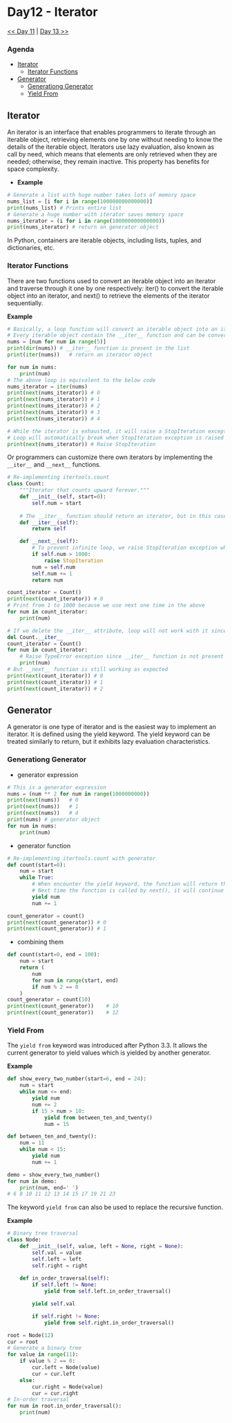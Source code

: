 # Day12 - Iterator
[<< Day 11](../Day11/Day11.md)  |  [Day 13 >>](../Day13/Day13.md)

### Agenda
- [Iterator](#iterator)
    - [Iterator Functions](#iterator-functions)
- [Generator](#generator)
    - [Generationg Generator](#generationg-generator)
    - [Yield From](#yield-from)

## Iterator

An iterator is an interface that enables programmers to iterate through an iterable object, retrieving elements one by one without needing to know the details of the iterable object. Iterators use lazy evaluation, also known as call by need, which means that elements are only retrieved when they are needed; otherwise, they remain inactive. This property has benefits for space complexity.

- **Example**
```python
# Generate a list with huge number takes lots of memory space
nums_list = [i for i in range(100000000000000)]
print(nums_list) # Prints entire list 
# Generate a huge number with iterator saves memory space
nums_iterator = (i for i in range(100000000000000))
print(nums_iterator) # return an generator object
```

In Python, containers are iterable objects, including lists, tuples, and dictionaries, etc.

### Iterator Functions
There are two functions used to convert an iterable object into an iterator and traverse through it one by one respectively: iter() to convert the iterable object into an iterator, and next() to retrieve the elements of the iterator sequentially.

**Example**

```python
# Basically, a loop function will convert an iterable object into an iterator and traverse through it. 
# Every iterable object contain the __iter__ function and can be converted to an iterator by using it.
nums = [num for num in range(5)]
print(dir(nums)) # __iter__ function is present in the list
print(iter(nums))   # return an iterator object

for num in nums:
    print(num)
# The above loop is equivalent to the below code
nums_iterator = iter(nums)
print(next(nums_iterator)) # 0
print(next(nums_iterator)) # 1
print(next(nums_iterator)) # 2
print(next(nums_iterator)) # 3
print(next(nums_iterator)) # 4

# While the iterator is exhausted, it will raise a StopIteration exception
# Loop will automatically break when StopIteration exception is raised
print(next(nums_iterator)) # Raise StopIteration
```

Or programmers can customize there own iterators by implementing the `__iter__` and `__next__` functions.

```python
# Re-implementing itertools.count
class Count:
    """Iterator that counts upward forever."""
    def __init__(self, start=0):
        self.num = start
    
    # The __iter__ function should return an iterator, but in this case, we make this class act as its own iterator, so we simply return itself.
    def __iter__(self):
        return self

    def __next__(self):
        # To prevent infinite loop, we raise StopIteration exception when the number is greater than 1000
        if self.num > 1000:
            raise StopIteration
        num = self.num
        self.num += 1
        return num

count_iterator = Count()
print(next(count_iterator)) # 0
# Print from 1 to 1000 because we use next one time in the above
for num in count_iterator:
    print(num)

# If we delete the __iter__ attribute, loop will not work with it since its not an iterable object anymore
del Count.__iter__
count_iterator = Count()
for num in count_iterator:
    # Raise TypeError exception since __iter__ function is not present anymore, so Count is not an iterable object
    print(num)
# But __next__ function is still working as expected
print(next(count_iterator)) # 0
print(next(count_iterator)) # 1
print(next(count_iterator)) # 2
```

## Generator

A generator is one type of iterator and is the easiest way to implement an iterator. It is defined using the yield keyword. The yield keyword can be treated similarly to return, but it exhibits lazy evaluation characteristics.

### Generationg Generator

- generator expression
```python
# This is a generator expression
nums = (num ** 2 for num in range(1000000000))
print(next(nums))   # 0
print(next(nums))   # 1
print(next(nums))   # 4
print(nums) # generator object
for num in nums:
    print(num)
```

- generator function
```python
# Re-implementing itertools.count with generator
def count(start=0):
    num = start
    while True:
        # When encounter the yield keyword, the function will return the value and stop execution here
        # Next time the function is called by next(), it will continue from the next line after yield statement
        yield num
        num += 1

count_generator = count()
print(next(count_generator)) # 0
print(next(count_generator)) # 1
```

- combining them

```python
def count(start=0, end = 100):
    num = start
    return (
        num
        for num in range(start, end)
        if num % 2 == 0
    )
count_generator = count(10)
print(next(count_generator))    # 10
print(next(count_generator))    # 12
```

### Yield From
The `yield from` keyword was introduced after Python 3.3. It allows the current generator to yield values which is yielded by another generator.

**Example**
```python
def show_every_two_number(start=6, end = 24):
    num = start
    while num <= end:
        yield num
        num += 2
        if 15 > num > 10:
            yield from between_ten_and_twenty()
            num = 15

def between_ten_and_twenty():
    num = 11
    while num < 15:
        yield num
        num += 1

demo = show_every_two_number()
for num in demo:
    print(num, end=' ')
# 6 8 10 11 12 13 14 15 17 19 21 23
```

The keyword `yield from` can also be used to replace the recursive function.

**Example**
```python
# Binary tree traversal
class Node:
    def __init__(self, value, left = None, right = None):
        self.val = value
        self.left = left
        self.right = right
    
    def in_order_traversal(self):
        if self.left != None:
            yield from self.left.in_order_traversal()

        yield self.val

        if self.right != None:
            yield from self.right.in_order_traversal()

root = Node(12)
cur = root
# Generate a binary tree
for value in range(11):
    if value % 2 == 0:
        cur.left = Node(value)
        cur = cur.left
    else:
        cur.right = Node(value)
        cur = cur.right
# In-order traversal
for num in root.in_order_traversal():
    print(num)
```
